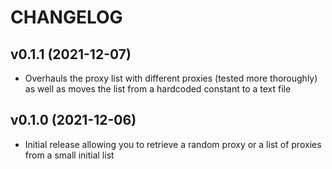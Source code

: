 # CHANGELOG

## v0.1.1 (2021-12-07)

* Overhauls the proxy list with different proxies (tested more thoroughly) as well as moves the list from a hardcoded constant to a text file

## v0.1.0 (2021-12-06)

* Initial release allowing you to retrieve a random proxy or a list of proxies from a small initial list

